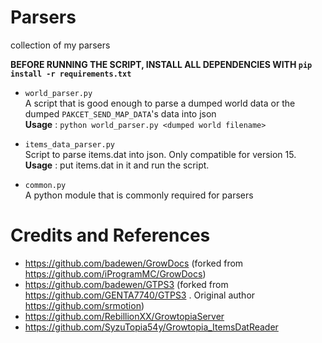 # Parsers
collection of my parsers<br>

<b/>BEFORE RUNNING THE SCRIPT, INSTALL ALL DEPENDENCIES WITH ```pip install -r requirements.txt```</b><br>

- ```world_parser.py```<br>
  A script that is good enough to parse a dumped world data or the dumped ```PAKCET_SEND_MAP_DATA```'s data into json <br>
  <b/>Usage</b> : ```python world_parser.py <dumped world filename>```
  
- ```items_data_parser.py``` <br>
  Script to parse items.dat into json. Only compatible for version 15.<br>
  <b/>Usage</b> : put items.dat in it and run the script. 
  
- ```common.py```<br>
  A python module that is commonly required for parsers
# Credits and References
- https://github.com/badewen/GrowDocs (forked from https://github.com/iProgramMC/GrowDocs)
- https://github.com/badewen/GTPS3 (forked from https://github.com/GENTA7740/GTPS3 . Original author https://github.com/srmotion)
- https://github.com/RebillionXX/GrowtopiaServer 
- https://github.com/SyzuTopia54y/Growtopia_ItemsDatReader 